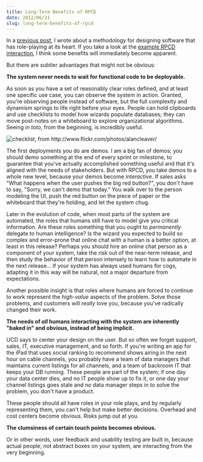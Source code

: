 ```yaml
---
title: Long-Term Benefits of RPCD
date: 2012/06/21
slug: long-term-benefits-of-rpcd
---
```


In a <a href="/2012/06/20/role-play-centered-design/">previous post</a>, I wrote about a methodology for designing software that has role-playing at its heart. If you take a look at the <a href="http://techknowledgeme.wordpress.com/2012/06/21/example-rpcd-interaction/">example RPCD interaction</a>, I think some benefits will immediately become apparent.

But there are subtler advantages that might not be obvious:

<strong>The system never needs to wait for functional code to be deployable.</strong>

As soon as you have a set of reasonably clear roles defined, and at least one specific use case, you can observe the system in action. Granted, you're observing people instead of software, but the full complexity and dynamism springs to life right before your eyes. People can hold clipboards and use checklists to model how wizards populate databases; they can move post-notes on a whiteboard to explore organizational algorithms. Seeing <em>in toto</em>, from the beginning, is incredibly useful.

<img src="http://farm3.staticflickr.com/2722/4439276478_8bb7a50ab8_d.jpg" alt="checklist, from http://www.flickr.com/photos/alancleaver/" />

The first deployments you do are demos. I am a big fan of demos; you should demo something at the end of every sprint or milestone, to guarantee that you've actually accomplished something useful and that it's aligned with the needs of stakeholders. But with RPCD, you take demos to a whole new level, because your demos become <em>interactive</em>. If sales asks "What happens when the user pushes the big red button?", you don't have to say, "Sorry, we can't demo that today." You walk over to the person modeling the UI, push the red button on the piece of paper or the whiteboard that they're holding, and let the system chug.

Later in the evolution of code, when most parts of the system are automated, the roles that humans still have to model give you critical information. Are these roles something that you ought to <em>permanently</em> delegate to human intelligence? Is the wizard you expected to build so complex and error-prone that online chat with a human is a better option, at least in this release? Perhaps you should hire an online chat person as a component of your system, take the risk out of the near-term release, and then study the behavior of that person intensely to learn how to automate in the next release... If your system has always used humans for cogs, adapting it in this way will be natural, not a major departure from expectations.

Another possible insight is that roles where humans are forced to continue to work represent the <em>high-value</em> aspects of the problem. Solve those problems, and customers will <em>really</em> love you, because you've radically changed their work.

<strong>The needs of <em>all</em> humans interacting with the system are inherently "baked in" and obvious, instead of being implicit.</strong>

UCD says to center your design on the user. But so often we forget support, sales, IT, executive management, and so forth. If you're writing an app for the iPad that uses social ranking to recommend shows airing in the next hour on cable channels, you probably have a team of data managers that maintains current listings for all channels, and a team of backroom IT that keeps your DB running. These people are part of the system; if one day your data center dies, and no IT people show up to fix it, or one day your channel listings goes stale and no data manager steps in to solve the problem, you don't have a product.

These people should all have roles in your role plays, and by regularly representing them, you can't help but make better decisions. Overhead and cost centers become obvious. Risks jump out at you.

<strong>The clumsiness of certain touch points becomes obvious.</strong>

Or in other words, user feedback and usability testing are built in, because actual people, not abstract boxes on your system, are interacting from the very beginning.
